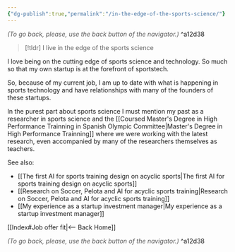 ```yaml
---
{"dg-publish":true,"permalink":"/in-the-edge-of-the-sports-science/"}
---
```




<div class="transclusion internal-embed is-loaded"><div class="markdown-embed">




<font color="#595959">*(To go back, please, use the back button of the navigator.)*</font> 
^a12d38



</div></div>


> [!tldr]
> I live in the edge of the sports science

I love being on the cutting edge of sports science and technology. So much so that my own startup is at the forefront of sportstech. 

So, because of my current job, I am up to date with what is happening in sports technology and have relationships with many of the founders of these startups.

In the purest part about sports science I must mention my past as a researcher in sports science and the [[Coursed Master's Degree in High Performance Trainning in Spanish Olympic Committee\|Master's Degree in High Performance Trainning]] where we were working with the latest research, even accompanied by many of the researchers themselves as teachers. 

See also:
- [[The first AI for sports training design on acyclic sports\|The first AI for sports training design on acyclic sports]]
- [[Research on Soccer, Pelota and AI for acyclic sports training\|Research on Soccer, Pelota and AI for acyclic sports training]]
- [[My experience as a startup investment manager\|My experience as a startup investment manager]]


<div class="transclusion internal-embed is-loaded"><div class="markdown-embed">





[[Index#Job offer fit\|<-- Back Home]]

<div class="transclusion internal-embed is-loaded"><div class="markdown-embed">




<font color="#595959">*(To go back, please, use the back button of the navigator.)*</font> 
^a12d38



</div></div>


</div></div>

